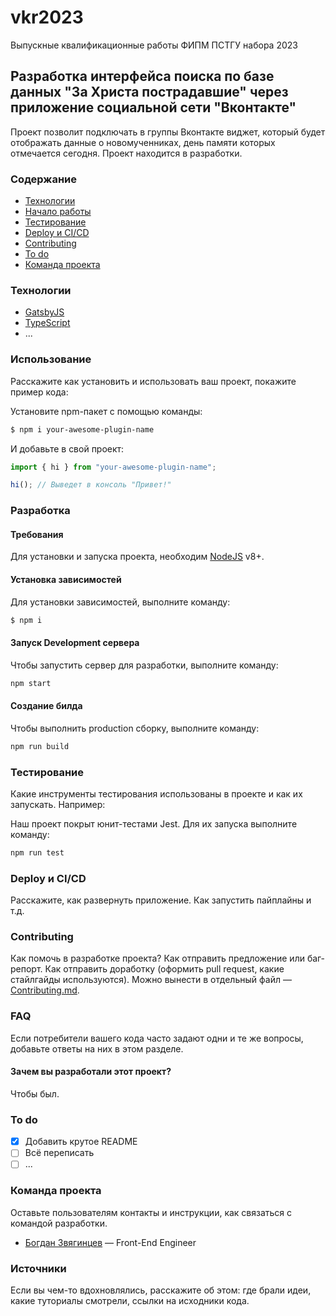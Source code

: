 # vkr2023
Выпускные квалификационные работы ФИПМ ПСТГУ набора 2023
## Разработка интерфейса поиска по базе данных "За Христа пострадавшие" через приложение социальной сети "Вконтакте"
Проект позволит подключать в группы Вконтакте виджет, который будет отображать данные о новомученниках, день памяти которых отмечается сегодня.
Проект находится в разработки. 

### Содержание
- [Технологии](#технологии)
- [Начало работы](#начало-работы)
- [Тестирование](#тестирование)
- [Deploy и CI/CD](#deploy-и-ci/cd)
- [Contributing](#contributing)
- [To do](#to-do)
- [Команда проекта](#команда-проекта)

### Технологии
- [GatsbyJS](https://www.gatsbyjs.com/)
- [TypeScript](https://www.typescriptlang.org/)
- ...

### Использование
Расскажите как установить и использовать ваш проект, покажите пример кода:

Установите npm-пакет с помощью команды:
```sh
$ npm i your-awesome-plugin-name
```

И добавьте в свой проект:
```typescript
import { hi } from "your-awesome-plugin-name";

hi(); // Выведет в консоль "Привет!"
```

### Разработка

#### Требования
Для установки и запуска проекта, необходим [NodeJS](https://nodejs.org/) v8+.

#### Установка зависимостей
Для установки зависимостей, выполните команду:
```sh
$ npm i
```

#### Запуск Development сервера
Чтобы запустить сервер для разработки, выполните команду:
```sh
npm start
```

#### Создание билда
Чтобы выполнить production сборку, выполните команду: 
```sh
npm run build
```

### Тестирование
Какие инструменты тестирования использованы в проекте и как их запускать. Например:

Наш проект покрыт юнит-тестами Jest. Для их запуска выполните команду:
```sh
npm run test
```

### Deploy и CI/CD
Расскажите, как развернуть приложение. Как запустить пайплайны и т.д.

### Contributing
Как помочь в разработке проекта? Как отправить предложение или баг-репорт. Как отправить доработку (оформить pull request, какие стайлгайды используются). Можно вынести в отдельный файл — [Contributing.md](./CONTRIBUTING.md).

### FAQ 
Если потребители вашего кода часто задают одни и те же вопросы, добавьте ответы на них в этом разделе.

#### Зачем вы разработали этот проект?
Чтобы был.

### To do
- [x] Добавить крутое README
- [ ] Всё переписать
- [ ] ...

### Команда проекта
Оставьте пользователям контакты и инструкции, как связаться с командой разработки.

- [Богдан Звягинцев](tg://resolve?domain=bzvyagintsev) — Front-End Engineer

### Источники
Если вы чем-то вдохновлялись, расскажите об этом: где брали идеи, какие туториалы смотрели, ссылки на исходники кода. 
